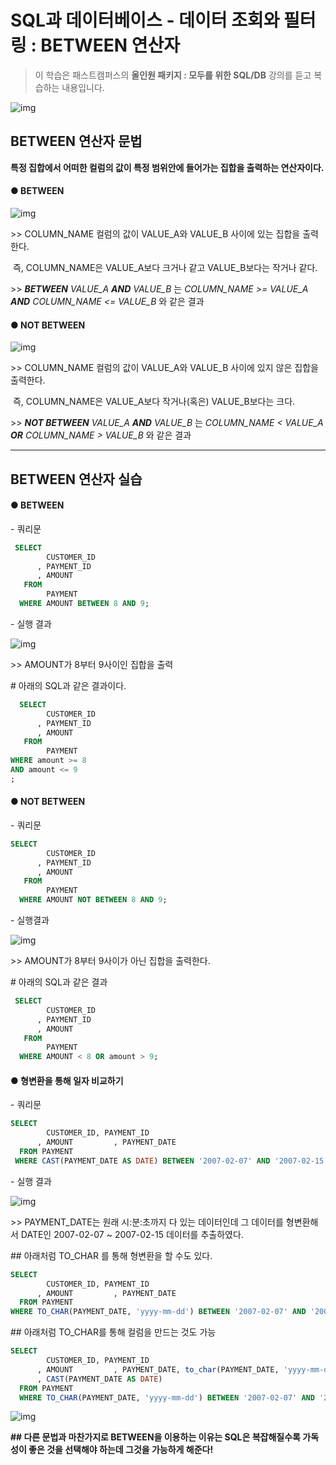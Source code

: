 # SQL과 데이터베이스 - 데이터 조회와 필터링 : BETWEEN 연산자

> 이 학습은 패스트캠퍼스의 **올인원 패키지 : 모두를 위한 SQL/DB** 강의를 듣고 복습하는 내용입니다.

![img](/assets/md-images/image-16456061180621.png)





## BETWEEN 연산자 문법

**특정 집합에서 어떠한 컬럼의 값이 특정 범위안에 들어가는 집합을 출력하는 연산자이다.**





#### ● BETWEEN

![img](/assets/md-images/image-16456061276723.png)

\>> COLUMN_NAME 컬럼의 값이 VALUE_A와 VALUE_B 사이에 있는 집합을 출력한다.

​      즉, COLUMN_NAME은 VALUE_A보다 크거나 같고 VALUE_B보다는 작거나 같다.

\>> ***BETWEEN*** *VALUE_A* ***AND*** *VALUE_B* 는 *COLUMN_NAME >= VALUE_A* ***AND*** *COLUMN_NAME <= VALUE_B*  와 같은 결과





#### ● NOT BETWEEN

![img](/assets/md-images/image-16456061342975.png)

\>> COLUMN_NAME 컬럼의 값이 VALUE_A와 VALUE_B 사이에 있지 않은 집합을 출력한다.

​      즉, COLUMN_NAME은 VALUE_A보다 작거나(혹은) VALUE_B보다는 크다.

\>> ***NOT BETWEEN*** *VALUE_A* ***AND*** *VALUE_B* 는 *COLUMN_NAME < VALUE_A* ***OR*** *COLUMN_NAME > VALUE_B*  와 같은 결과





---





## BETWEEN 연산자 실습



#### ● BETWEEN



\- 쿼리문

```SQL
 SELECT
        CUSTOMER_ID
      , PAYMENT_ID
      , AMOUNT
   FROM
        PAYMENT
  WHERE AMOUNT BETWEEN 8 AND 9;
```



\- 실행 결과

![img](/assets/md-images/image-16456061481757.png)

\>> AMOUNT가 8부터 9사이인 집합을 출력





\# 아래의 SQL과 같은 결과이다.

```SQL
  SELECT
        CUSTOMER_ID
      , PAYMENT_ID
      , AMOUNT
   FROM
        PAYMENT
WHERE amount >= 8 
AND amount <= 9
;
```





#### ● NOT BETWEEN



\- 쿼리문

```SQL
SELECT
        CUSTOMER_ID
      , PAYMENT_ID
      , AMOUNT
   FROM
        PAYMENT
  WHERE AMOUNT NOT BETWEEN 8 AND 9;
```



\- 실행결과

![img](/assets/md-images/image-16456061620049.png)

\>> AMOUNT가 8부터 9사이가 아닌 집합을 출력한다.





\#  아래의 SQL과 같은 결과

```SQL
 SELECT
        CUSTOMER_ID
      , PAYMENT_ID
      , AMOUNT
   FROM
        PAYMENT
  WHERE AMOUNT < 8 OR amount > 9;
```





#### ● 형변환을 통해 일자 비교하기





\- 쿼리문

```SQL
SELECT
        CUSTOMER_ID, PAYMENT_ID
      , AMOUNT         , PAYMENT_DATE
  FROM PAYMENT
 WHERE CAST(PAYMENT_DATE AS DATE) BETWEEN '2007-02-07' AND '2007-02-15';
```

\- 실행 결과

![img](/assets/md-images/image-164560617186411.png)

\>> PAYMENT_DATE는 원래 시:분:초까지 다 있는 데이터인데 그 데이터를 형변환해서 DATE인 2007-02-07 ~ 2007-02-15 데이터를 추출하였다.





\## 아래처럼 TO_CHAR 를 통해 형변환을 할 수도 있다.

```SQL
SELECT
        CUSTOMER_ID, PAYMENT_ID
      , AMOUNT         , PAYMENT_DATE
  FROM PAYMENT
WHERE TO_CHAR(PAYMENT_DATE, 'yyyy-mm-dd') BETWEEN '2007-02-07' AND '2007-02-15';
```





\## 아래처럼 TO_CHAR를 통해 컬럼을 만드는 것도 가능

```SQL
SELECT
        CUSTOMER_ID, PAYMENT_ID
      , AMOUNT         , PAYMENT_DATE, to_char(PAYMENT_DATE, 'yyyy-mm-dd')
      , CAST(PAYMENT_DATE AS DATE)
  FROM PAYMENT
  WHERE TO_CHAR(PAYMENT_DATE, 'yyyy-mm-dd') BETWEEN '2007-02-07' AND '2007-02-15';
```

![img](/assets/md-images/image-164560617801213.png)





**## 다른 문법과 마찬가지로 BETWEEN을 이용하는 이유는 SQL은 복잡해질수록 가독성이 좋은 것을 선택해야 하는데 그것을 가능하게 해준다!**